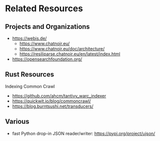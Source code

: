 # Related Resources

## Projects and Organizations

* https://webis.de/
  - https://www.chatnoir.eu/
  - https://www.chatnoir.eu/doc/architecture/
  - https://resiliparse.chatnoir.eu/en/latest/index.html
* https://opensearchfoundation.org/


## Rust Resources

Indexing Common Crawl
* https://github.com/ahcm/tantivy_warc_indexer
* https://quickwit.io/blog/commoncrawl/
* https://blog.burntsushi.net/transducers/


## Various

* fast Python drop-in JSON reader/writer: https://pypi.org/project/ujson/


